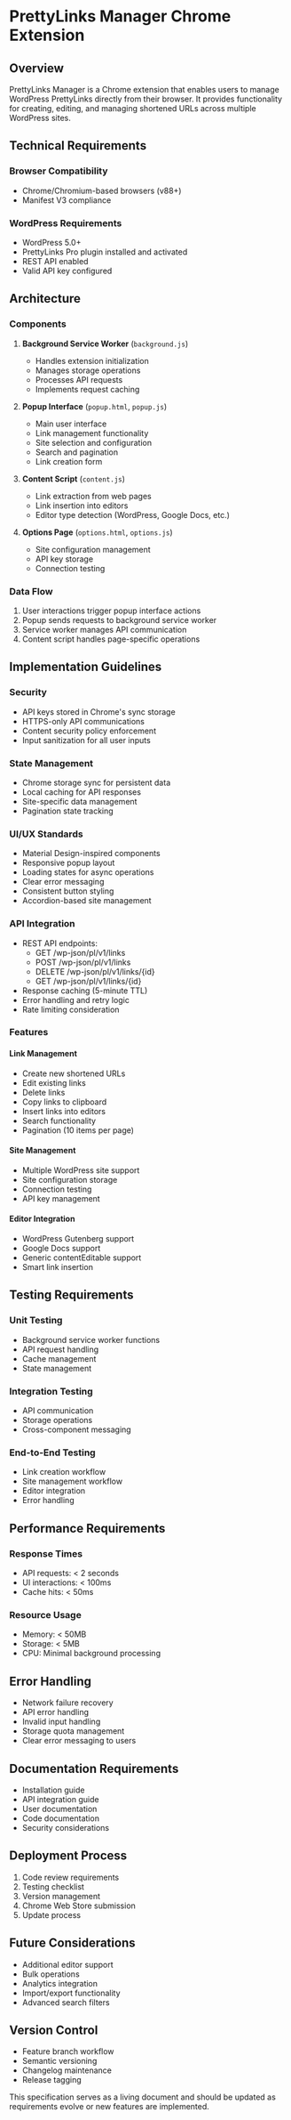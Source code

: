 # PrettyLinks Manager Chrome Extension

## Overview
PrettyLinks Manager is a Chrome extension that enables users to manage WordPress PrettyLinks directly from their browser. It provides functionality for creating, editing, and managing shortened URLs across multiple WordPress sites.

## Technical Requirements

### Browser Compatibility
- Chrome/Chromium-based browsers (v88+)
- Manifest V3 compliance

### WordPress Requirements
- WordPress 5.0+
- PrettyLinks Pro plugin installed and activated
- REST API enabled
- Valid API key configured

## Architecture

### Components

1. **Background Service Worker** (`background.js`)
   - Handles extension initialization
   - Manages storage operations
   - Processes API requests
   - Implements request caching

2. **Popup Interface** (`popup.html`, `popup.js`)
   - Main user interface
   - Link management functionality
   - Site selection and configuration
   - Search and pagination
   - Link creation form

3. **Content Script** (`content.js`)
   - Link extraction from web pages
   - Link insertion into editors
   - Editor type detection (WordPress, Google Docs, etc.)

4. **Options Page** (`options.html`, `options.js`)
   - Site configuration management
   - API key storage
   - Connection testing

### Data Flow
1. User interactions trigger popup interface actions
2. Popup sends requests to background service worker
3. Service worker manages API communication
4. Content script handles page-specific operations

## Implementation Guidelines

### Security
- API keys stored in Chrome's sync storage
- HTTPS-only API communications
- Content security policy enforcement
- Input sanitization for all user inputs

### State Management
- Chrome storage sync for persistent data
- Local caching for API responses
- Site-specific data management
- Pagination state tracking

### UI/UX Standards
- Material Design-inspired components
- Responsive popup layout
- Loading states for async operations
- Clear error messaging
- Consistent button styling
- Accordion-based site management

### API Integration
- REST API endpoints:
  - GET /wp-json/pl/v1/links
  - POST /wp-json/pl/v1/links
  - DELETE /wp-json/pl/v1/links/{id}
  - GET /wp-json/pl/v1/links/{id}
- Response caching (5-minute TTL)
- Error handling and retry logic
- Rate limiting consideration

### Features

#### Link Management
- Create new shortened URLs
- Edit existing links
- Delete links
- Copy links to clipboard
- Insert links into editors
- Search functionality
- Pagination (10 items per page)

#### Site Management
- Multiple WordPress site support
- Site configuration storage
- Connection testing
- API key management

#### Editor Integration
- WordPress Gutenberg support
- Google Docs support
- Generic contentEditable support
- Smart link insertion

## Testing Requirements

### Unit Testing
- Background service worker functions
- API request handling
- Cache management
- State management

### Integration Testing
- API communication
- Storage operations
- Cross-component messaging

### End-to-End Testing
- Link creation workflow
- Site management workflow
- Editor integration
- Error handling

## Performance Requirements

### Response Times
- API requests: < 2 seconds
- UI interactions: < 100ms
- Cache hits: < 50ms

### Resource Usage
- Memory: < 50MB
- Storage: < 5MB
- CPU: Minimal background processing

## Error Handling
- Network failure recovery
- API error handling
- Invalid input handling
- Storage quota management
- Clear error messaging to users

## Documentation Requirements
- Installation guide
- API integration guide
- User documentation
- Code documentation
- Security considerations

## Deployment Process
1. Code review requirements
2. Testing checklist
3. Version management
4. Chrome Web Store submission
5. Update process

## Future Considerations
- Additional editor support
- Bulk operations
- Analytics integration
- Import/export functionality
- Advanced search filters

## Version Control
- Feature branch workflow
- Semantic versioning
- Changelog maintenance
- Release tagging

This specification serves as a living document and should be updated as requirements evolve or new features are implemented.